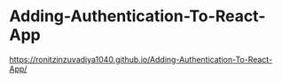 # Adding-Authentication-To-React-App

https://ronitzinzuvadiya1040.github.io/Adding-Authentication-To-React-App/

